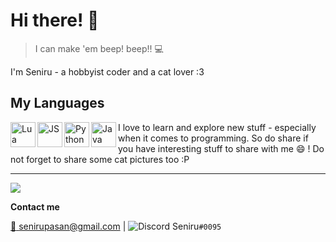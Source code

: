 # Hi there! 👋

> I can make 'em beep! beep!! :computer:


I'm Seniru - a hobbyist coder and a cat lover :3

## My Languages

<img src="https://cdn.discordapp.com/emojis/403294912772177923.png?v=1" width="40" alt="Lua" align="left">
<img src="https://cdn.discordapp.com/emojis/403294965192458240.png?v=1" width="40" alt="JS" align="left">
<img src="https://cdn.discordapp.com/emojis/403294924432211968.png?v=1" width="40" alt="Python" align="left">
<img src="https://cdn.discordapp.com/emojis/403294977154875412.png?v=1" width="40" alt="Java" align="left">


I love to learn and explore new stuff - especially when it comes to programming. So do share if you have interesting stuff to share with me :smile: ! Do not forget to share some cat pictures too :P


<hr>

<img src="https://github-profile-trophy.vercel.app/?username=Seniru&theme=onedark">

**Contact me**

[:e-mail: senirupasan@gmail.com](senirupasan@gmail.com) | ![Discord](https://icons.iconarchive.com/icons/papirus-team/papirus-apps/16/discord-icon.png) Seniru`#0095`
